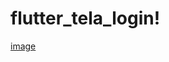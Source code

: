# flutter_tela_login!

[image](https://user-images.githubusercontent.com/67984677/178599519-e6116937-e1cb-4359-8974-0e1a10baef0b.png)
